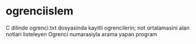 # ogrenciislem
C dilinde ogrenci.txt dosyasinda kayitli ogrencilerin; not ortalamasini alan notlari listeleyen Ogrenci numarasiyla arama yapan program
